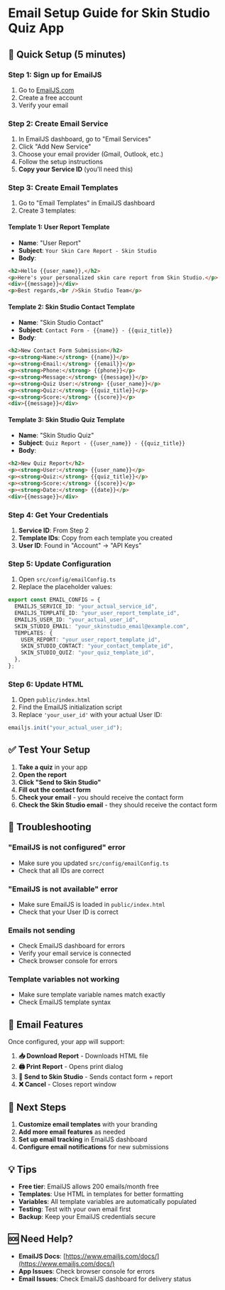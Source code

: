# Email Setup Guide for Skin Studio Quiz App

## 🚀 Quick Setup (5 minutes)

### Step 1: Sign up for EmailJS

1. Go to [EmailJS.com](https://www.emailjs.com/)
2. Create a free account
3. Verify your email

### Step 2: Create Email Service

1. In EmailJS dashboard, go to "Email Services"
2. Click "Add New Service"
3. Choose your email provider (Gmail, Outlook, etc.)
4. Follow the setup instructions
5. **Copy your Service ID** (you'll need this)

### Step 3: Create Email Templates

1. Go to "Email Templates" in EmailJS dashboard
2. Create 3 templates:

#### Template 1: User Report Template

- **Name**: "User Report"
- **Subject**: `Your Skin Care Report - Skin Studio`
- **Body**:

```html
<h2>Hello {{user_name}},</h2>
<p>Here's your personalized skin care report from Skin Studio.</p>
<div>{{message}}</div>
<p>Best regards,<br />Skin Studio Team</p>
```

#### Template 2: Skin Studio Contact Template

- **Name**: "Skin Studio Contact"
- **Subject**: `Contact Form - {{name}} - {{quiz_title}}`
- **Body**:

```html
<h2>New Contact Form Submission</h2>
<p><strong>Name:</strong> {{name}}</p>
<p><strong>Email:</strong> {{email}}</p>
<p><strong>Phone:</strong> {{phone}}</p>
<p><strong>Message:</strong> {{message}}</p>
<p><strong>Quiz User:</strong> {{user_name}}</p>
<p><strong>Quiz:</strong> {{quiz_title}}</p>
<p><strong>Score:</strong> {{score}}</p>
<div>{{message}}</div>
```

#### Template 3: Skin Studio Quiz Template

- **Name**: "Skin Studio Quiz"
- **Subject**: `Quiz Report - {{user_name}} - {{quiz_title}}`
- **Body**:

```html
<h2>New Quiz Report</h2>
<p><strong>User:</strong> {{user_name}}</p>
<p><strong>Quiz:</strong> {{quiz_title}}</p>
<p><strong>Score:</strong> {{score}}</p>
<p><strong>Date:</strong> {{date}}</p>
<div>{{message}}</div>
```

### Step 4: Get Your Credentials

1. **Service ID**: From Step 2
2. **Template IDs**: Copy from each template you created
3. **User ID**: Found in "Account" → "API Keys"

### Step 5: Update Configuration

1. Open `src/config/emailConfig.ts`
2. Replace the placeholder values:

```typescript
export const EMAIL_CONFIG = {
  EMAILJS_SERVICE_ID: "your_actual_service_id",
  EMAILJS_TEMPLATE_ID: "your_user_report_template_id",
  EMAILJS_USER_ID: "your_actual_user_id",
  SKIN_STUDIO_EMAIL: "your_skinstudio_email@example.com",
  TEMPLATES: {
    USER_REPORT: "your_user_report_template_id",
    SKIN_STUDIO_CONTACT: "your_contact_template_id",
    SKIN_STUDIO_QUIZ: "your_quiz_template_id",
  },
};
```

### Step 6: Update HTML

1. Open `public/index.html`
2. Find the EmailJS initialization script
3. Replace `'your_user_id'` with your actual User ID:

```javascript
emailjs.init("your_actual_user_id");
```

## ✅ Test Your Setup

1. **Take a quiz** in your app
2. **Open the report**
3. **Click "Send to Skin Studio"**
4. **Fill out the contact form**
5. **Check your email** - you should receive the contact form
6. **Check the Skin Studio email** - they should receive the contact form

## 🔧 Troubleshooting

### "EmailJS is not configured" error

- Make sure you updated `src/config/emailConfig.ts`
- Check that all IDs are correct

### "EmailJS is not available" error

- Make sure EmailJS is loaded in `public/index.html`
- Check that your User ID is correct

### Emails not sending

- Check EmailJS dashboard for errors
- Verify your email service is connected
- Check browser console for errors

### Template variables not working

- Make sure template variable names match exactly
- Check EmailJS template syntax

## 📧 Email Features

Once configured, your app will support:

1. **📥 Download Report** - Downloads HTML file
2. **🖨️ Print Report** - Opens print dialog
3. **📧 Send to Skin Studio** - Sends contact form + report
4. **❌ Cancel** - Closes report window

## 🎯 Next Steps

1. **Customize email templates** with your branding
2. **Add more email features** as needed
3. **Set up email tracking** in EmailJS dashboard
4. **Configure email notifications** for new submissions

## 💡 Tips

- **Free tier**: EmailJS allows 200 emails/month free
- **Templates**: Use HTML in templates for better formatting
- **Variables**: All template variables are automatically populated
- **Testing**: Test with your own email first
- **Backup**: Keep your EmailJS credentials secure

## 🆘 Need Help?

- **EmailJS Docs**: [https://www.emailjs.com/docs/](https://www.emailjs.com/docs/)
- **App Issues**: Check browser console for errors
- **Email Issues**: Check EmailJS dashboard for delivery status
